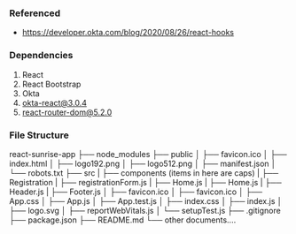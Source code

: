 
###  Referenced
-  https://developer.okta.com/blog/2020/08/26/react-hooks

### Dependencies
1.  React
2.  React Bootstrap
3.  Okta
4.  okta-react@3.0.4 
5.  react-router-dom@5.2.0

###  File Structure
react-sunrise-app
    ├── node_modules
    ├── public
    │    ├── favicon.ico
    │    ├── index.html
    │    ├── logo192.png
    │    ├── logo512.png
    │    ├── manifest.json
    │    └── robots.txt
    ├── src
    |    ├── components (items in here are caps)
    |         ├── Registration
    |               ├── registrationForm.js
    |               ├── Home.js
    |         ├── Home.js
    |         ├── Header.js
    |         ├── Footer.js
    │    ├── favicon.ico
    │    ├── favicon.ico
    │    ├── App.css
    │    ├── App.js
    │    ├── App.test.js
    │    ├── index.css
    │    ├── index.js
    │    ├── logo.svg
    │    ├── reportWebVitals.js
    │    └── setupTest.js
    ├── .gitignore
    ├── package.json
    ├── README.md
    └── other documents....
